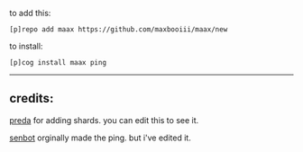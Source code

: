 
to add this: 

`[p]repo add maax https://github.com/maxbooiii/maax/new`

to install:

`[p]cog install maax ping`


----------------------------------------------------------------
## credits:
[preda](https://github.com/PredaaA/predacogs) for adding shards. you can edit this to see it.

[senbot](https://github.com/Nesroht/Senbot-Cogs) orginally made the ping. but i've edited it.
